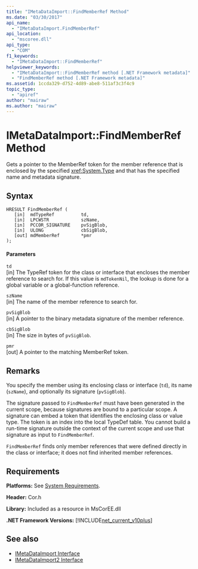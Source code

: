 ```yaml
---
title: "IMetaDataImport::FindMemberRef Method"
ms.date: "03/30/2017"
api_name: 
  - "IMetaDataImport.FindMemberRef"
api_location: 
  - "mscoree.dll"
api_type: 
  - "COM"
f1_keywords: 
  - "IMetaDataImport::FindMemberRef"
helpviewer_keywords: 
  - "IMetaDataImport::FindMemberRef method [.NET Framework metadata]"
  - "FindMemberRef method [.NET Framework metadata]"
ms.assetid: 1ccda329-d752-4d89-abe8-511af3c3f4c9
topic_type: 
  - "apiref"
author: "mairaw"
ms.author: "mairaw"
---
```

# IMetaDataImport::FindMemberRef Method
Gets a pointer to the MemberRef token for the member reference that is enclosed by the specified <xref:System.Type> and that has the specified name and metadata signature.  
  
## Syntax  
  
```  
HRESULT FindMemberRef (  
   [in]  mdTypeRef          td,  
   [in]  LPCWSTR            szName,   
   [in]  PCCOR_SIGNATURE    pvSigBlob,   
   [in]  ULONG              cbSigBlob,   
   [out] mdMemberRef        *pmr  
);  
```  
  
#### Parameters  
 `td`  
 [in] The TypeRef token for the class or interface that encloses the member reference to search for. If this value is `mdTokenNil`, the lookup is done for a global variable or a global-function reference.  
  
 `szName`  
 [in] The name of the member reference to search for.  
  
 `pvSigBlob`  
 [in] A pointer to the binary metadata signature of the member reference.  
  
 `cbSigBlob`  
 [in] The size in bytes of `pvSigBlob`.  
  
 `pmr`  
 [out] A pointer to the matching MemberRef token.  
  
## Remarks  
 You specify the member using its enclosing class or interface (`td`), its name (`szName`), and optionally its signature (`pvSigBlob`).  
  
 The signature passed to `FindMemberRef` must have been generated in the current scope, because signatures are bound to a particular scope. A signature can embed a token that identifies the enclosing class or value type. The token is an index into the local TypeDef table. You cannot build a run-time signature outside the context of the current scope and use that signature as input to `FindMemberRef`.  
  
 `FindMemberRef` finds only member references that were defined directly in the class or interface; it does not find inherited member references.  
  
## Requirements  
 **Platforms:** See [System Requirements](../../../../docs/framework/get-started/system-requirements.md).  
  
 **Header:** Cor.h  
  
 **Library:** Included as a resource in MsCorEE.dll  
  
 **.NET Framework Versions:** [!INCLUDE[net_current_v10plus](../../../../includes/net-current-v10plus-md.md)]  
  
## See also
- [IMetaDataImport Interface](../../../../docs/framework/unmanaged-api/metadata/imetadataimport-interface.md)
- [IMetaDataImport2 Interface](../../../../docs/framework/unmanaged-api/metadata/imetadataimport2-interface.md)
